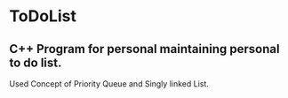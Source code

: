 # ToDoList
C++ Program for personal maintaining personal to do list.
---------------------------------------------------------
Used Concept of Priority Queue and Singly linked List.
